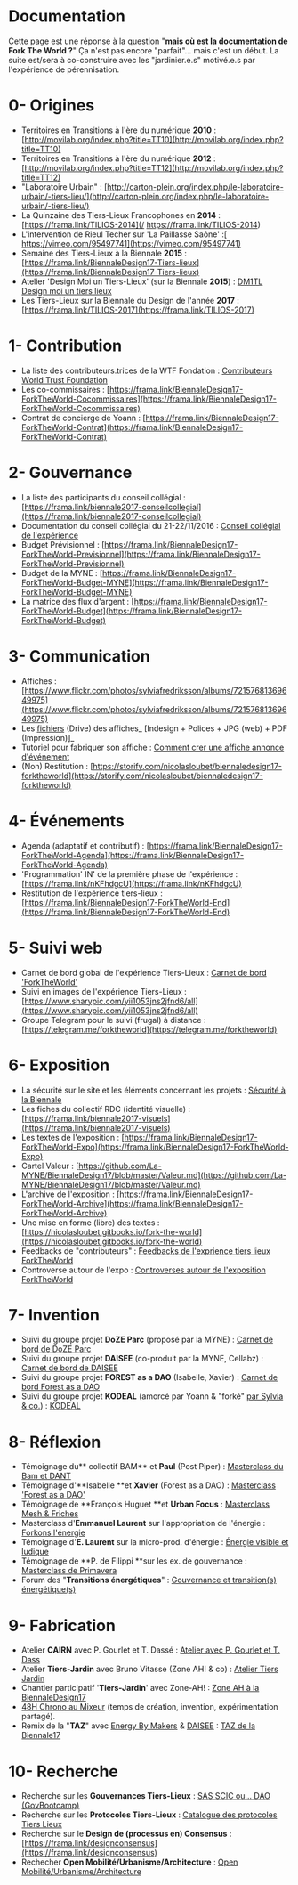 # Documentation

Cette page est une réponse à la question "**mais où est la documentation de Fork The World ?**" Ça n'est pas encore "parfait"... mais c'est un début. La suite est/sera à co-construire avec les "jardinier.e.s" motivé.e.s par l'expérience de pérennisation.

# 0- Origines

* Territoires en Transitions à l'ère du numérique **2010** : [http://movilab.org/index.php?title=TT10](http://movilab.org/index.php?title=TT10)
* Territoires en Transitions à l'ère du numérique **2012** : [http://movilab.org/index.php?title=TT12](http://movilab.org/index.php?title=TT12)
* "Laboratoire Urbain" : [http://carton-plein.org/index.php/le-laboratoire-urbain/-tiers-lieu/](http://carton-plein.org/index.php/le-laboratoire-urbain/-tiers-lieu/)
* La Quinzaine des Tiers-Lieux Francophones en **2014** : [https://frama.link/TILIOS-2014](/ https://frama.link/TILIOS-2014)
* L'intervention de Rieul Techer sur 'La Paillasse Saône' :[ https://vimeo.com/95497741](https://vimeo.com/95497741)
* Semaine des Tiers-Lieux à la Biennale **2015** : [https://frama.link/BiennaleDesign17-Tiers-lieux](https://frama.link/BiennaleDesign17-Tiers-lieux)
* Atelier 'Design Moi un Tiers-Lieux' \(sur la Biennale **2015**\) : [DM1TL Design moi un tiers lieux](https://hackpad.com/2TYhyGkNjje)
* Les Tiers-Lieux sur la Biennale du Design de l'année **2017** : [https://frama.link/TILIOS-2017](https://frama.link/TILIOS-2017)

# 1- Contribution

* La liste des contributeurs.trices de la WTF Fondation : [Contributeurs World Trust Foundation](https://hackpad.com/uX90pJaGf1o)
* Les co-commissaires : [https://frama.link/BiennaleDesign17-ForkTheWorld-Cocommissaires](https://frama.link/BiennaleDesign17-ForkTheWorld-Cocommissaires)
* Contrat de concierge de Yoann : [https://frama.link/BiennaleDesign17-ForkTheWorld-Contrat](https://frama.link/BiennaleDesign17-ForkTheWorld-Contrat)

# 2- Gouvernance

* La liste des participants du conseil collégial : [https://frama.link/biennale2017-conseilcollegial](https://frama.link/biennale2017-conseilcollegial)
* Documentation du conseil collégial du 21-22/11/2016 : [Conseil collégial de l'expérience ](https://hackpad.com/EBQ6ae0jDdQ)
* Budget Prévisionnel : [https://frama.link/BiennaleDesign17-ForkTheWorld-Previsionnel](https://frama.link/BiennaleDesign17-ForkTheWorld-Previsionnel)
* Budget de la MYNE : [https://frama.link/BiennaleDesign17-ForkTheWorld-Budget-MYNE](https://frama.link/BiennaleDesign17-ForkTheWorld-Budget-MYNE)
* La matrice des flux d'argent : [https://frama.link/BiennaleDesign17-ForkTheWorld-Budget](https://frama.link/BiennaleDesign17-ForkTheWorld-Budget)

# 3- Communication

* Affiches : [https://www.flickr.com/photos/sylviafredriksson/albums/72157681369649975](https://www.flickr.com/photos/sylviafredriksson/albums/72157681369649975)
* Les [fichiers](https://drive.google.com/open?id=0B2bNimbuCtqsaEFsRFNuSVBONlk) \(Drive\) des affiches_ \[Indesign + Polices + JPG \(web\) + PDF \(Impression\)\]_
* Tutoriel pour fabriquer son affiche : [Comment crer une affiche annonce d'événement](https://hackpad.com/vET6Q2GELF1)
* \(Non\) Restitution : [https://storify.com/nicolasloubet/biennaledesign17-forktheworld](https://storify.com/nicolasloubet/biennaledesign17-forktheworld)

# 4- Événements

* Agenda \(adaptatif et contributif\) : [https://frama.link/BiennaleDesign17-ForkTheWorld-Agenda](https://frama.link/BiennaleDesign17-ForkTheWorld-Agenda)
* 'Programmation' IN' de la première phase de l'expérience : [https://frama.link/nKFhdgcU](https://frama.link/nKFhdgcU)
* Restitution de l'expérience tiers-lieux : [https://frama.link/BiennaleDesign17-ForkTheWorld-End](https://frama.link/BiennaleDesign17-ForkTheWorld-End)

# 5- Suivi web

* Carnet de bord global de l'expérience Tiers-Lieux : [Carnet de bord 'ForkTheWorld'](https://hackpad.com/HsVVbQIR9Cz)
* Suivi en images de l'expérience Tiers-Lieux : [https://www.sharypic.com/yii1053jns2jfnd6/all](https://www.sharypic.com/yii1053jns2jfnd6/all)
* Groupe Telegram pour le suivi \(frugal\) à distance : [https://telegram.me/forktheworld](https://telegram.me/forktheworld)

# 6- Exposition

* La sécurité sur le site et les éléments concernant les projets : [Sécurité à la Biennale](https://hackpad.com/jAV2y2PvgKa)
* Les fiches du collectif RDC \(identité visuelle\) : [https://frama.link/biennale2017-visuels](https://frama.link/biennale2017-visuels)
* Les textes de l'exposition : [https://frama.link/BiennaleDesign17-ForkTheWorld-Expo](https://frama.link/BiennaleDesign17-ForkTheWorld-Expo)
* Cartel Valeur : [https://github.com/La-MYNE/BiennaleDesign17/blob/master/Valeur.md](https://github.com/La-MYNE/BiennaleDesign17/blob/master/Valeur.md)
* L'archive de l'exposition : [https://frama.link/BiennaleDesign17-ForkTheWorld-Archive](https://frama.link/BiennaleDesign17-ForkTheWorld-Archive)
* Une mise en forme \(libre\) des textes  : [https://nicolasloubet.gitbooks.io/fork-the-world](https://nicolasloubet.gitbooks.io/fork-the-world)
* Feedbacks de "contributeurs" : [Feedbacks de l'exprience tiers lieux ForkTheWorld](https://hackpad.com/4RtjwanpAZK#:h=Alizée-:-&quot;Expositon-complète-m)
* Controverse autour de l'expo : [Controverses autour de l'exposition ForkTheWorld](https://hackpad.com/E6Hi1JpiqD5)

# 7- Invention

* Suivi du groupe projet **DoZE Parc** \(proposé par la MYNE\) : [Carnet de bord de DoZE Parc](https://hackpad.com/98hpmej7KYH)
* Suivi du groupe projet **DAISEE** \(co-produit par la MYNE, Cellabz\) : [Carnet de bord de DAISEE](https://hackpad.com/ahuXu8dfACa)
* Suivi du groupe projet **FOREST as a DAO** \(Isabelle, Xavier\) : [Carnet de bord Forest as a DAO](https://lpsprojects.hackpad.com/Forest-as-a-DAO-Organisation-globale-BZKOKbdfjyx)
* Suivi du groupe projet **KODEAL** \(amorcé par Yoann & "forké" [par Sylvia & co.](http://movilab.org/index.php?title=Recherche_et_design_-_Les_nouvelles_formes_de_réciprocité_et_de_contractualisation)\) : [KODEAL](http://movilab.org/index.php?title=KoDeal)

# 8- Réflexion

* Témoignage du** collectif BAM** et **Paul** \(Post Piper\) : [Masterclass du Bam et DANT ](https://storify.com/nicolasloubet/biennaledesign17-collectifbam-dant)
* Témoignage d'**Isabelle **et **Xavier** \(Forest as a DAO\) : [Masterclass 'Forest as a DAO'](https://storify.com/nicolasloubet/biennaledesign17-forest-dao)
* Témoignage de **François Huguet **et **Urban Focus** : [Masterclass Mesh & Friches](https://storify.com/nicolasloubet/biennaledesign17-mesh-friches)
* Masterclass d'**Emmanuel Laurent** sur l'appropriation de l'énergie : [Forkons l'énergie](https://hackpad.com/Ll4iF2Xsz9G)
* Témoignage d'**E. Laurent** sur la micro-prod. d'énergie : [Énergie visible et ludique](https://storify.com/nicolasloubet/biennaledesign17-em-laurent-energie)
* Témoignage de **P. de Filippi **sur les ex. de gouvernance : [Masterclass de Primavera](https://storify.com/nicolasloubet/biennaledesign17-primavera-de-filippi)
* Forum des "**Transitions énergétiques**" : [Gouvernance et transition\(s\) énergétique\(s\)](https://storify.com/nicolasloubet/biennaledesign17-transition-gouvernance-energie)

# 9- Fabrication

* Atelier **CAIRN** avec P. Gourlet et T. Dassé : [Atelier avec P. Gourlet et T. Dass](https://hackpad.com/EDBRa60zyms)
* Atelier **Tiers-Jardin** avec Bruno Vitasse \(Zone AH! & co\) : [Atelier Tiers Jardin](https://frama.link/BiennaleDesign17-ForkTheWorld-TiersJardin)
* Chantier participatif '**Tiers-Jardin**' avec Zone-AH! : [Zone AH à la BiennaleDesign17](https://frama.link/BiennaleDesign17-ForkTheWorld-ZoneAH)
* [48H Chrono au Mixeur](https://hackpad.com/eAzMZztYIzi) \(temps de création, invention, expérimentation partagé\).
* Remix de la "**TAZ**" avec [Energy By Makers](https://hackpad.com/DTDzpgiFtvm) & [DAISEE](https://hackpad.com/KHgFcafILUc) : [TAZ de la Biennale17](https://hackpad.com/RaNrSas8xnN)

# 10- Recherche

* Recherche sur les **Gouvernances Tiers-Lieux** : [SAS SCIC ou... DAO \(GovBootcamp\)](https://hackpad.com/mYP9xSLvexh)
* Recherche sur les **Protocoles Tiers-Lieux** : [Catalogue des protocoles Tiers Lieux](https://hackpad.com/CbzN75WgWDa)
* Recherche sur le **Design de \(processus en\) Consensus** : [https://frama.link/designconsensus](https://frama.link/designconsensus)
* Rechecher **Open Mobilité/Urbanisme/Architecture** : [Open Mobilité/Urbanisme/Architecture](https://hackpad.com/9DK2AWQvQYg)



